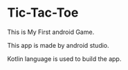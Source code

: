 # Tic-Tac-Toe

This is My First android Game.

This app is made by android studio.

Kotlin language is used to build the app.
